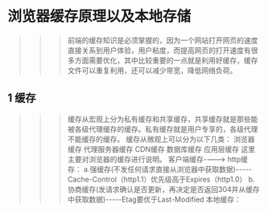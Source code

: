 # 浏览器缓存原理以及本地存储
>>> 前端的缓存知识是必须掌握的，因为一个网站打开网页的速度直接关系到用户体验，用户粘度，而提高网页的打开速度有很多方面需要优化，其中比较重要的一点就是利用好缓存，缓存文件可以重复利用，还可以减少带宽，降低网络负荷。

## 1 缓存
>>> 缓存从宏观上分为私有缓存和共享缓存，共享缓存就是那些能被各级代理缓存的缓存。私有缓存就是用户专享的，各级代理不能缓存的缓存。
缓存从微观上可以分为以下几类：
浏览器缓存
代理服务器缓存
CDN缓存
数据库缓存
应用层缓存
这里主要对浏览器的缓存进行说明。
客户端缓存---->
http缓存：
  a.强缓存(不发任何请求直接从浏览器中获取数据)-----Cache-Control（http1.1）优先级高于Expires（http1.0）
  b.协商缓存(发请求确认是否更新，再决定是否返回304并从缓存中获取数据)-----Etag要优于Last-Modified
本地缓存：
